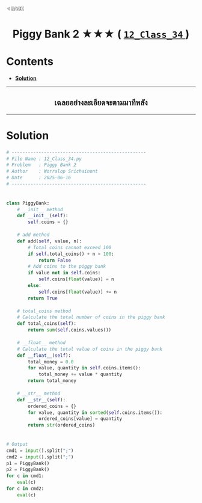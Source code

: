 <p align="left">
  <a href="../README.md">
    <img src="../../Z99-OTHERS/00-common/00-back.png" style="width:10%">
  </a>
</p>

<div align="center">
  <h1>
    Piggy Bank 2 ★★★ (
      <a href="https://drive.google.com/file/d/1F6onEA6o4ffyH7_50jcqVq4D8vcVRn5n/view?usp=drive_link">
        <code>12_Class_34</code>
      </a>
    )
  </h1>
</div>

# Contents

-   [**Solution**](#solution)

---

<div align="center">
  <h2>เฉลยอย่างละเอียดจะตามมาทีหลัง</h2>
</div>

---

# Solution

```python
# --------------------------------------------------
# File Name : 12_Class_34.py
# Problem   : Piggy Bank 2
# Author    : Worralop Srichainont
# Date      : 2025-06-16
# --------------------------------------------------


class PiggyBank:
    # __init__ method
    def __init__(self):
        self.coins = {}

    # add method
    def add(self, value, n):
        # Total coins cannot exceed 100
        if self.total_coins() + n > 100:
            return False
        # Add coins to the piggy bank
        if value not in self.coins:
            self.coins[float(value)] = n
        else:
            self.coins[float(value)] += n
        return True

    # total_coins method
    # Calculate the total number of coins in the piggy bank
    def total_coins(self):
        return sum(self.coins.values())

    # __float__ method
    # Calculate the total value of coins in the piggy bank
    def __float__(self):
        total_money = 0.0
        for value, quantity in self.coins.items():
            total_money += value * quantity
        return total_money

    # __str__ method
    def __str__(self):
        ordered_coins = {}
        for value, quantity in sorted(self.coins.items()):
            ordered_coins[value] = quantity
        return str(ordered_coins)


# Output
cmd1 = input().split(";")
cmd2 = input().split(";")
p1 = PiggyBank()
p2 = PiggyBank()
for c in cmd1:
    eval(c)
for c in cmd2:
    eval(c)
```
